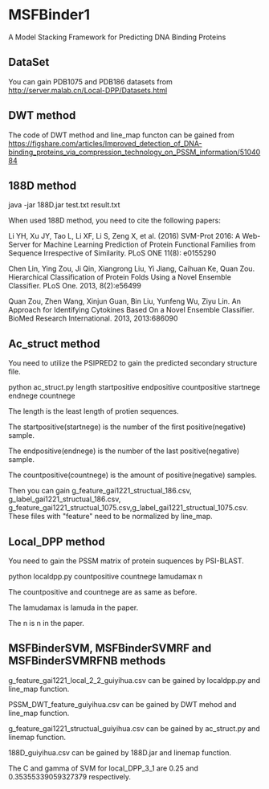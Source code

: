 # MSFBinder1
A Model Stacking Framework for Predicting DNA Binding Proteins

## DataSet

You can gain PDB1075 and PDB186 datasets from http://server.malab.cn/Local-DPP/Datasets.html

## DWT method

The code of DWT method and line_map functon can be gained from https://figshare.com/articles/Improved_detection_of_DNA-binding_proteins_via_compression_technology_on_PSSM_information/5104084

## 188D method

java -jar 188D.jar test.txt result.txt

When used 188D method, you need to cite the following papers:

Li YH, Xu JY, Tao L, Li XF, Li S, Zeng X, et al. (2016) SVM-Prot 2016: A Web-Server for Machine Learning Prediction of Protein Functional Families from Sequence Irrespective of Similarity. PLoS ONE 11(8): e0155290

Chen Lin, Ying Zou, Ji Qin, Xiangrong Liu, Yi Jiang, Caihuan Ke, Quan Zou. Hierarchical Classification of Protein Folds Using a Novel Ensemble Classifier. PLoS One. 2013, 8(2):e56499

Quan Zou, Zhen Wang, Xinjun Guan, Bin Liu, Yunfeng Wu, Ziyu Lin. An Approach for Identifying Cytokines Based On a Novel Ensemble Classifier. BioMed Research International. 2013, 2013:686090

## Ac_struct method

You need to utilize the PSIPRED2 to gain the predicted secondary structure file. 

python ac_struct.py length startpositive endpositive countpositive startnege endnege countnege

The length is the least length of protien sequences. 

The startpositive(startnege) is the number of the first positive(negative) sample. 

The endpositive(endnege) is the number of the last positive(negative) sample. 

The countpositive(countnege) is the amount of positive(negative) samples. 

Then you can gain g_feature_gai1221_structual_186.csv, g_label_gai1221_structual_186.csv, g_feature_gai1221_structual_1075.csv,g_label_gai1221_structual_1075.csv. These files with "feature" need to be normalized by line_map. 

## Local_DPP method

You need to gain the PSSM matrix of protein suquences by PSI-BLAST.

python localdpp.py countpositive countnege lamudamax n

The countpositive and countnege are as same as before.

The lamudamax is lamuda in the paper.

The n is n in the paper. 

## MSFBinderSVM, MSFBinderSVMRF and MSFBinderSVMRFNB methods

g_feature_gai1221_local_2_2_guiyihua.csv can be gained by localdpp.py and line_map function.

PSSM_DWT_feature_guiyihua.csv can be gained by DWT mehod and line_map function.

g_feature_gai1221_structual_guiyihua.csv can be gained by ac_struct.py and linemap function.

188D_guiyihua.csv can be gained by 188D.jar and linemap function.

The C and gamma of SVM for local_DPP_3_1 are 0.25 and 0.35355339059327379 respectively. 







